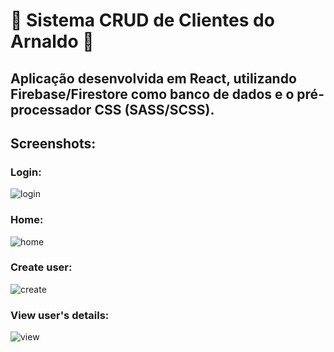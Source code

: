 # 🎨 Sistema CRUD de Clientes do Arnaldo 🎨

## Aplicação desenvolvida em React, utilizando Firebase/Firestore como banco de dados e o pré-processador CSS (SASS/SCSS).

## Screenshots: 
### Login:
![login](https://user-images.githubusercontent.com/25774210/163079801-7378fc40-80e4-43a7-bb0a-184b24077ed2.png)

### Home: 

![home](https://user-images.githubusercontent.com/25774210/163079854-db882dea-6be2-4324-a7ca-97c17d097d9d.png)

### Create user:

![create](https://user-images.githubusercontent.com/25774210/163079862-41fa0560-041d-4826-9b82-0f24cfb2d46c.png)

### View user's details:

![view](https://user-images.githubusercontent.com/25774210/163079877-2c4e6734-e816-4cce-93ed-fde0b6a76330.png)
